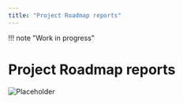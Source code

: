 ```yaml
---
title: "Project Roadmap reports"
---
```


!!! note "Work in progress"

# Project Roadmap reports

![Placeholder](https://dummyimage.com/800x450/eee/aaa) 
